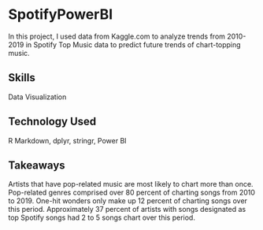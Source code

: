 # SpotifyPowerBI
In this project, I used data from Kaggle.com to analyze trends from 2010-2019 in Spotify Top Music data to predict future trends of chart-topping music. 
## Skills
Data Visualization
## Technology Used
R Markdown, dplyr, stringr, Power BI
## Takeaways
Artists that have pop-related music are most likely to chart more than once. Pop-related genres comprised over 80 percent of charting songs from 2010 to 2019. One-hit wonders only make up 12 percent of charting songs over this period. Approximately 37 percent of artists with songs designated as top Spotify songs had 2 to 5 songs chart over this period. 

